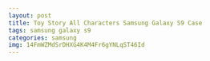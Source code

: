 ```yaml
---
layout: post
title: Toy Story All Characters Samsung Galaxy S9 Case
tags: samsung galaxy s9
categories: samsung
img: 14FmWZMdSrDHXG4K4M4Fr6gYNLqST46Id
---
```

